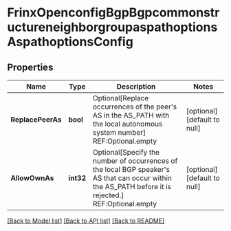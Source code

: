 # FrinxOpenconfigBgpBgpcommonstructureneighborgroupaspathoptionsAspathoptionsConfig

## Properties
Name | Type | Description | Notes
------------ | ------------- | ------------- | -------------
**ReplacePeerAs** | **bool** | Optional[Replace occurrences of the peer&#39;s AS in the AS_PATH with the local autonomous system number] REF:Optional.empty | [optional] [default to null]
**AllowOwnAs** | **int32** | Optional[Specify the number of occurrences of the local BGP speaker&#39;s AS that can occur within the AS_PATH before it is rejected.] REF:Optional.empty | [optional] [default to null]

[[Back to Model list]](../README.md#documentation-for-models) [[Back to API list]](../README.md#documentation-for-api-endpoints) [[Back to README]](../README.md)


